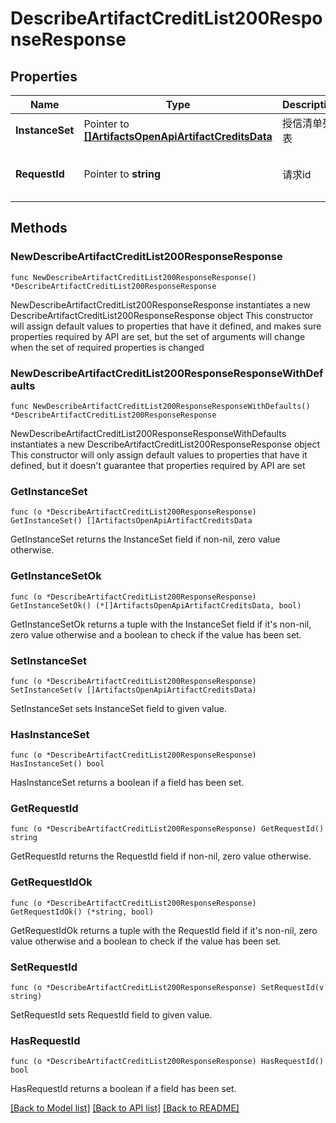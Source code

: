 # DescribeArtifactCreditList200ResponseResponse

## Properties

Name | Type | Description | Notes
------------ | ------------- | ------------- | -------------
**InstanceSet** | Pointer to [**[]ArtifactsOpenApiArtifactCreditsData**](ArtifactsOpenApiArtifactCreditsData.md) | 授信清单列表 | [optional] 
**RequestId** | Pointer to **string** | 请求id | [optional] [default to "xxxxx"]

## Methods

### NewDescribeArtifactCreditList200ResponseResponse

`func NewDescribeArtifactCreditList200ResponseResponse() *DescribeArtifactCreditList200ResponseResponse`

NewDescribeArtifactCreditList200ResponseResponse instantiates a new DescribeArtifactCreditList200ResponseResponse object
This constructor will assign default values to properties that have it defined,
and makes sure properties required by API are set, but the set of arguments
will change when the set of required properties is changed

### NewDescribeArtifactCreditList200ResponseResponseWithDefaults

`func NewDescribeArtifactCreditList200ResponseResponseWithDefaults() *DescribeArtifactCreditList200ResponseResponse`

NewDescribeArtifactCreditList200ResponseResponseWithDefaults instantiates a new DescribeArtifactCreditList200ResponseResponse object
This constructor will only assign default values to properties that have it defined,
but it doesn't guarantee that properties required by API are set

### GetInstanceSet

`func (o *DescribeArtifactCreditList200ResponseResponse) GetInstanceSet() []ArtifactsOpenApiArtifactCreditsData`

GetInstanceSet returns the InstanceSet field if non-nil, zero value otherwise.

### GetInstanceSetOk

`func (o *DescribeArtifactCreditList200ResponseResponse) GetInstanceSetOk() (*[]ArtifactsOpenApiArtifactCreditsData, bool)`

GetInstanceSetOk returns a tuple with the InstanceSet field if it's non-nil, zero value otherwise
and a boolean to check if the value has been set.

### SetInstanceSet

`func (o *DescribeArtifactCreditList200ResponseResponse) SetInstanceSet(v []ArtifactsOpenApiArtifactCreditsData)`

SetInstanceSet sets InstanceSet field to given value.

### HasInstanceSet

`func (o *DescribeArtifactCreditList200ResponseResponse) HasInstanceSet() bool`

HasInstanceSet returns a boolean if a field has been set.

### GetRequestId

`func (o *DescribeArtifactCreditList200ResponseResponse) GetRequestId() string`

GetRequestId returns the RequestId field if non-nil, zero value otherwise.

### GetRequestIdOk

`func (o *DescribeArtifactCreditList200ResponseResponse) GetRequestIdOk() (*string, bool)`

GetRequestIdOk returns a tuple with the RequestId field if it's non-nil, zero value otherwise
and a boolean to check if the value has been set.

### SetRequestId

`func (o *DescribeArtifactCreditList200ResponseResponse) SetRequestId(v string)`

SetRequestId sets RequestId field to given value.

### HasRequestId

`func (o *DescribeArtifactCreditList200ResponseResponse) HasRequestId() bool`

HasRequestId returns a boolean if a field has been set.


[[Back to Model list]](../README.md#documentation-for-models) [[Back to API list]](../README.md#documentation-for-api-endpoints) [[Back to README]](../README.md)


